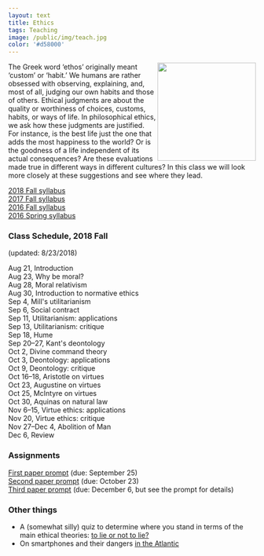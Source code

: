 ```yaml
---
layout: text
title: Ethics
tags: Teaching
image: /public/img/teach.jpg
color: '#d58000'
---
```


<img class="img-single" align="right" src="/public/img/ethics.jpg" width="200">

The Greek word ‘ethos’ originally meant ‘custom’ or ‘habit.’ We humans are rather obsessed with observing, explaining, and, most of all, judging our own habits and those of others. Ethical judgments are about the quality or worthiness of choices, customs, habits, or ways of life. In philosophical ethics, we ask how these judgments are justified. For instance, is the best life just the one that adds the most happiness to the world? Or is the goodness of a life independent of its actual consequences? Are these evaluations made true in different ways in different cultures? In this class we will look more closely at these suggestions and see where they lead.


<a href="http://zitavtoth.com/2_teaching/Ethics/Ethics2018.pdf">2018 Fall syllabus</a>
<br>
<a href="http://zitavtoth.com/2_teaching/Ethics/Ethics2017.pdf">2017 Fall syllabus</a>
<br>
<a href="http://zitavtoth.com/2_teaching/Ethics/Ethics2016.pdf">2016 Fall syllabus</a>
<br>
<a href="http://zitavtoth.com/2_teaching/Ethics/Ethics2016S.pdf">2016 Spring syllabus</a>





### Class Schedule, 2018 Fall
(updated: 8/23/2018)

Aug 21, Introduction
<br> Aug 23, Why be moral?
<br> Aug 28, Moral relativism
<br> Aug 30, Introduction to normative ethics
<br> Sep 4, Mill's utilitarianism
<br> Sep 6, Social contract
<br> Sep 11, Utilitarianism: applications
<br> Sep 13, Utilitarianism: critique
<br> Sep 18, Hume
<br> Sep 20–27, Kant's deontology
<br> Oct 2, Divine command theory
<br> Oct 3, Deontology: applications
<br> Oct 9, Deontology: critique
<br> Oct 16–18, Aristotle on virtues
<br> Oct 23, Augustine on virtues
<br> Oct 25, McIntyre on virtues
<br> Oct 30, Aquinas on natural law
<br> Nov 6–15, Virtue ethics: applications
<br> Nov 20, Virtue ethics: critique
<br> Nov 27–Dec 4, Abolition of Man
<br> Dec 6, Review

### Assignments

<a href="http://zitavtoth.com/2_teaching/Ethics/Ethics_1stpaper.pdf">First paper prompt</a> (due: September 25)
<br>
<a href="http://zitavtoth.com/2_teaching/Ethics/Ethics_2ndpaper.pdf">Second paper prompt</a> (due: October 23)
<br>
<a href="http://zitavtoth.com/2_teaching/Ethics/Ethics_3rdpaper.pdf">Third paper prompt</a> (due: December 6, but see the prompt for details)

### Other things

- A (somewhat silly) quiz to determine where you stand in terms of the main ethical theories: <a href="http://www.open.edu/openlearn/history-the-arts/culture/philosophy/lie-or-not-lie" target="_blank">to lie or not to lie?</a>
- On smartphones and their dangers <a href="https://www.theatlantic.com/magazine/archive/2017/09/has-the-smartphone-destroyed-a-generation/534198/" target="_blank">in the Atlantic</a>
